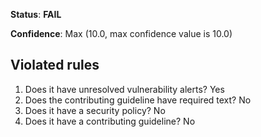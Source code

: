 **Status**: **FAIL**

**Confidence**: Max (10.0, max confidence value is 10.0)

## Violated rules

1.  Does it have unresolved vulnerability alerts? Yes
1.  Does the contributing guideline have required text? No
1.  Does it have a security policy? No
1.  Does it have a contributing guideline? No
